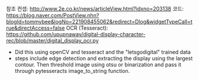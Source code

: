 참조
컨셉: http://www.2e.co.kr/news/articleView.html?idxno=203138
코드: https://blog.naver.com/PostView.nhn?blogId=tommybee&logNo=221908455062&redirect=Dlog&widgetTypeCall=true&directAccess=false
OCR (Tesseract): 
https://github.com/upupnaway/digital-display-character-rec/blob/master/digital_display_ocr.py
- Did this using openCV and tesseract and the "letsgodigital" trained data
- steps include edge detection and extracting the display using the largest contour. Then threshold image using otsu or binarization and pass it through pytesseracts image_to_string function.

